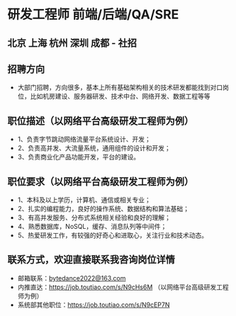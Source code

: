 
# 研发工程师 前端/后端/QA/SRE

## 北京 上海 杭州 深圳 成都 - 社招

## 招聘方向
- 大部门招聘，方向很多，基本上所有基础架构相关的技术研发都能找到对口岗位，比如机房建设、服务器研发、技术中台、网络开发、数据工程等等

## 职位描述（以网络平台高级研发工程师为例）
- 1、负责字节跳动网络流量平台系统设计、开发；
- 2、负责高并发、大流量系统，通用组件的设计和开发；
- 3、负责商业化产品功能开发，平台的建设。

## 职位要求（以网络平台高级研发工程师为例）
- 1、本科及以上学历，计算机、通信或相关专业；
- 2、扎实的编程能力，良好的操作系统、数据结构和算法基础；
- 3、有高并发服务、分布式系统相关经验和良好的理解；
- 4、熟悉数据库，NoSQL，缓存、消息队列等中间件；
- 5、热爱研发工作，有较强的好奇心和进取心，关注行业和技术动态。

## 联系方式，欢迎直接联系我咨询岗位详情
- 邮箱联系：bytedance2022@163.com
- 内推直达：https://job.toutiao.com/s/N9cHs6M （以网络平台高级研发工程师为例）
- 系统部其他职位：https://job.toutiao.com/s/N9cEP7N
